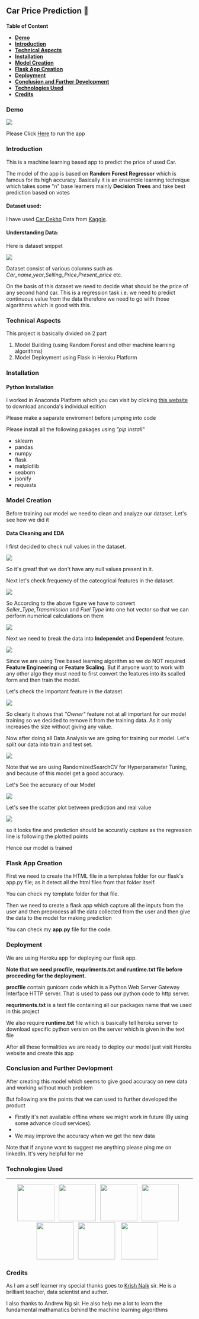 <h2>Car Price Prediction 🚗</h2>
<h4>Table of Content
<ul>
<li><a href="#demo">Demo</a></li>
<li><a href="#intro">Introduction</a></li>
<li><a href="#technical">Technical Aspects</a></li>
<li><a href ="#installation">Installation</a></li>
<li><a href="#model">Model Creation</a></li>
<li><a href="#flaskapp">Flask App Creation</a></li>
<li><a href="#deployment">Deployment</a></li>
<li><a href="#cfd">Conclusion and Further Development</a></li>
<li><a href="#technologyused">Technologies Used</a></li>
<li><a href="#credits">Credits</a></li>
</ul>
<h3 id="demo">Demo</h2>
<img src="images/demo.png"/>
<p>Please Click <a href="https://carpricespredictionml.herokuapp.com/"> Here</a> to run the app</h3>
<h3 id="intro">Introduction</h3>
<p>This is a machine learning based app to predict the price of used Car.</p>
<p>The model of the app is based on <b>Random Forest Regressor</b> which is famous for its high accuracy. Basically it is an ensemble learning technique which takes some "n" base learners mainly <b>Decision Trees</b> and take best prediction based on votes</p>
<h4>Dataset used:</h4>
<p>I have used <a href="https://www.kaggle.com/nehalbirla/vehicle-dataset-from-cardekho">Car Dekho</a> Data from <a href='https://www.kaggle.com/'>Kaggle</a>.</p>
<h4>Understanding Data:</h4>
<p>Here is dataset snippet</p>
<img src="images/data.png"/>
<p>Dataset consist of various columns such as <i>Car_name</i>,<i>year</i>,<i>Selling_Price</i>,<i>Present_price</i> etc.</p>
<p>On the basis of this dataset we need to decide what should be the price of any second hand car. This is a regression task i.e. we need to predict continuous value from the data therefore we need to go with those algorithms which is good with this.</p> 

<h3 id='technical'>Technical Aspects</h3>
<p>This project is basically divided on 2 part</p>
<ol>
<li>Model Building (using Random Forest and other machine learning algorithms) </li>
<li>Model Deployment using Flask in Heroku Platform
</ol>
<h3 id="installation">Installation</h3>
<h4>Python Installation</h4>
<p>I worked in Anaconda Platform which you can visit by clicking <a href='https://www.anaconda.com/products/individual'>this website</a> to download anconda's individual edition</p>
<p>Please make a saparate enviroment before jumping into code</p> 
<p>Please install all the following pakages using <i>"pip install"</i>
<ul><li>sklearn</li><li>pandas</li><li>numpy</li><li>flask</li><li>matplotlib</li><li>seaborn</li><li>jsonify</li><li>requests</li></ul>

<h3 id="model">Model Creation</h3>
<p>Before training our model we need to clean and analyze our dataset. Let's see how we did it</p>
<h4>Data Cleaning and EDA</h4>
<p>I first decided to check null values in the dataset.</p>
<img src='images/nullcheck.png'/>
<p>So it's great! that we don't have any null values present in it.</p>
<p>Next let's check frequency of the cateogrical features in the dataset.</p>
<img src='images/categorical.png'/>
<p>So According to the above figure we have to convert <i>Seller_Type</i>,<i>Transmission</i> and <i>Fuel Type</i> into one hot vector so that we can perform numerical calculations on them</p>
<img src='images/one_hot_vector.png'/>
<p>Next we need to break the data into <b>Independet</b> and <b>Dependent</b> feature.</p>
<img src='images/independent.png'/>
<p>Since we are using Tree based learning algorithm so we do NOT required <b>Feature Engineering</b> or <b>Feature Scaling</b>. But if anyone want to work with any other algo they must need to first convert the features into its scalled form and then train the model.</p>
<p>Let's check the important feature in the dataset.</p>
<img src='images/feature_important.png'/>
<p>So clearly it shows that <i>"Owner"</i> feature not at all important for our model training so we decided to remove it from the training data. As it only increases the size without giving any value.</p>
<p>Now after doing all Data Analysis we are going for training our model. Let's split our data into train and test set.</p>
<img src='images/model_training.png'/>
<p>Note that we are using RandomizedSearchCV for Hyperparameter Tuning, and because of this model get a good accuracy.</p>
<p>Let's See the accuracy of our Model</p>
<img src='images/accuracy.png'/>
<p>Let's see the scatter plot between prediction and real value</p>
<img src='images/prediction_distribution.png'/>
<p>so it looks fine and prediction should be accuratly capture as the regression line is following the plotted points</p>
<p>Hence our model is trained</p>
<h3 id='flaskapp'>Flask App Creation</h3>
<p>First we need to create the HTML file in a templetes folder for our flask's app.py file; as it detect all the html files from that folder itself.</p>
<p>You can check my template folder for that file.</p>
<p>Then we need to create a flask app which capture all the inputs from the user and then preprocess all the data collected from the user and then give the data to the model for making prediction</p>
<p>You can check my <b>app.py</b> file for the code.</p>

<h3 id='deployment'>Deployment</h3>
<p>We are using Heroku app for deploying our flask app.</p>
<p><b>Note that we need procfile, requriments.txt and runtime.txt file before proceeding for the deployment.</b></p>

<p><b>procfile</b> contain gunicorn code which  is a Python Web Server Gateway Interface HTTP server. That is used to pass our python code to http server.</p>
<p><b>requriments.txt</b> is a text file containing all our packages name that we used in this project</p>
<p>We also require <b>runtime.txt</b> file which is basically tell heroku server to download specific python version on the server which is given in the text file</p>
<p>After all these formalities we are ready to deploy our model just visit Heroku website and create this app </p>
<h3 id='cfd'>Conclusion and Further Devlopment</h3>
<p>After creating this model which seems to give good accuracy on new data and working without much problem</p>
<p>But following are the points that we can used to further developed the product</p>
<ul>
<li>Firstly it's not available offline where we might work in future (By using some advance cloud services).</li>
<li>
<li>We may improve the accuracy when we get the new data</li>
</ul>
<p>Note that if anyone want to suggest me anything please ping me on linkedIn. It's very helpful for me</p>
<h3 id='technologyused'>Technologies Used</h3>
<hr/>
<p align='center'>
<img src='images/numpy logo.png' width='100'/>&nbsp;&nbsp;
<img src='images/pandas logo.png' width='100'/>&nbsp;&nbsp;
<img src='images/sklearnlogo.png' width='100'/>&nbsp;&nbsp;
<img src='images/flask logo.png' width='100'/>&nbsp;&nbsp;
<img src='images/heroku logo.png' width='100'/>&nbsp;&nbsp;
<img src='images/htmlcss logo.png' width='100'/>&nbsp; &nbsp;
<img src='images/Bootstrap-Logo.png' width='100'/>&nbsp; &nbsp;
</p>
<h3 id='credits'>Credits</h3>
<p>As I am a self learner my special thanks goes to <a href='https://www.youtube.com/channel/UCNU_lfiiWBdtULKOw6X0Dig'>Krish Naik</a> sir. He is a brilliant teacher, data scientist and auther.</p>
<p>I also thanks to Andrew Ng sir. He also help me a lot to learn the fundamental mathamatics behind the machine learning algorithms </p> 


